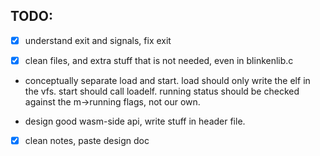 ## TODO:

-[x] understand exit and signals, fix exit

-[x] clean files, and extra stuff that is not needed, even in blinkenlib.c

- conceptually separate load and start.
  load should only write the elf in the vfs.
  start should call loadelf.
  running status should be checked against
  the m->running flags, not our own.

- design good wasm-side api, write stuff in header file.

-[x] clean notes, paste design doc



